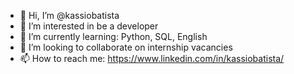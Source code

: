 - 👋 Hi, I’m @kassiobatista
- 👀 I’m interested in be a developer
- 🌱 I’m currently learning: Python, SQL, English
- 💞️ I’m looking to collaborate on internship vacancies
- 📫 How to reach me: https://www.linkedin.com/in/kassiobatista/

<!---
kassiobatista/kassiobatista is a ✨ special ✨ repository because its `README.md` (this file) appears on your GitHub profile.
You can click the Preview link to take a look at your changes.
--->
